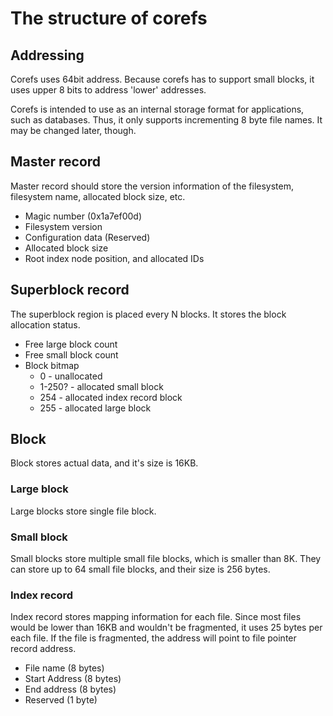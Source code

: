 # The structure of corefs

## Addressing
Corefs uses 64bit address. Because corefs has to support small blocks, it uses
upper 8 bits to address 'lower' addresses.

Corefs is intended to use as an internal storage format for applications,
such as databases. Thus, it only supports incrementing 8 byte file names.
It may be changed later, though.

## Master record
Master record should store the version information of the filesystem,
filesystem name, allocated block size, etc.

- Magic number (0x1a7ef00d)
- Filesystem version
- Configuration data (Reserved)
- Allocated block size
- Root index node position, and allocated IDs

## Superblock record
The superblock region is placed every N blocks. It stores the block allocation
status.

- Free large block count
- Free small block count
- Block bitmap
  - 0 - unallocated
  - 1-250? - allocated small block
  - 254 - allocated index record block
  - 255 - allocated large block

## Block
Block stores actual data, and it's size is 16KB.

### Large block
Large blocks store single file block.

### Small block
Small blocks store multiple small file blocks, which is smaller than 8K.
They can store up to 64 small file blocks, and their size is 256 bytes.

### Index record
Index record stores mapping information for each file. Since most files would
be lower than 16KB and wouldn't be fragmented, it uses 25 bytes per each file.
If the file is fragmented, the address will point to file pointer record
address.

- File name (8 bytes)
- Start Address (8 bytes)
- End address (8 bytes)
- Reserved (1 byte)
